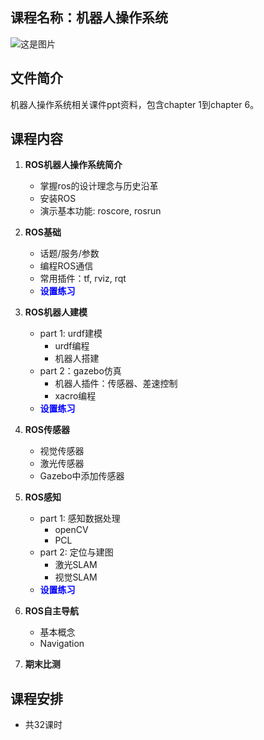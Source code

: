 

<style>
rjp {
    color: blue;
    font-family: Arial;
}
</style>


## **课程名称：机器人操作系统**
![这是图片](../material/ros_org.png "ROS logo")

## **文件简介**
机器人操作系统相关课件ppt资料，包含chapter 1到chapter 6。

## **课程内容**  
1. **ROS机器人操作系统简介**
   - 掌握ros的设计理念与历史沿革  
   - 安装ROS  
   - 演示基本功能: roscore, rosrun

2. **ROS基础**
    - 话题/服务/参数
    - 编程ROS通信
    - 常用插件：tf, rviz, rqt
    - <rjp>**设置练习**</rjp>

3. **ROS机器人建模**
    - part 1: urdf建模
        - urdf编程
        - 机器人搭建  
    - part 2：gazebo仿真
        - 机器人插件：传感器、差速控制
        - xacro编程  
    - <rjp>**设置练习**</rjp>

4. **ROS传感器**
   - 视觉传感器
   - 激光传感器
   - Gazebo中添加传感器

5. **ROS感知**
    - part 1: 感知数据处理
        - openCV
        - PCL
    - part 2: 定位与建图
        - 激光SLAM
        - 视觉SLAM
    - <rjp>**设置练习**</rjp>

6. **ROS自主导航**
   - 基本概念
   - Navigation

7. **期末比测**

## **课程安排**
- 共32课时  
